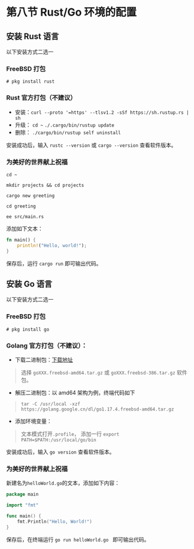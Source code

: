 # 第八节 Rust/Go 环境的配置

## 安装 Rust 语言

以下安装方式二选一

### FreeBSD 打包

`# pkg install rust`

### Rust 官方打包（不建议）

- 安装：`curl --proto '=https' --tlsv1.2 -sSf https://sh.rustup.rs | sh`
- 升级： `cd ~` `./.cargo/bin/rustup update`
- 删除： `./cargo/bin/rustup self uninstall`

安装成功后，输入 `rustc --version` 或 `cargo --version` 查看软件版本。

### 为美好的世界献上祝福

`cd ~`

`mkdir projects && cd projects`

`cargo new greeting`

`cd greeting`

`ee src/main.rs`

添加如下文本：

```rust
fn main() {
    println!("Hello, world!");
}
```

保存后，运行 `cargo run` 即可输出代码。

## 安装 Go 语言

以下安装方式二选一

### FreeBSD 打包

`# pkg install go`

### Golang 官方打包（不建议）：

- 下载二进制包：[下载地址](https://golang.google.cn/dl/) 
> 选择 `goXXX.freebsd-amd64.tar.gz` 或 `goXXX.freebsd-386.tar.gz` 软件包。

- 解压二进制包：以 amd64 架构为例，终端代码如下
> `tar -C /usr/local -xzf https://golang.google.cn/dl/go1.17.4.freebsd-amd64.tar.gz`

- 添加环境变量： 
> 文本模式打开`.profile`， 添加一行 `export PATH=$PATH:/usr/local/go/bin`

安装成功后，输入 `go version` 查看软件版本。

### 为美好的世界献上祝福

新建名为`helloWorld.go`的文本，添加如下内容：

```go
package main

import "fmt"

func main() {
    fmt.Println("Hello, World!")
}
```

保存后，在终端运行 `go run helloWorld.go ` 即可输出代码。
